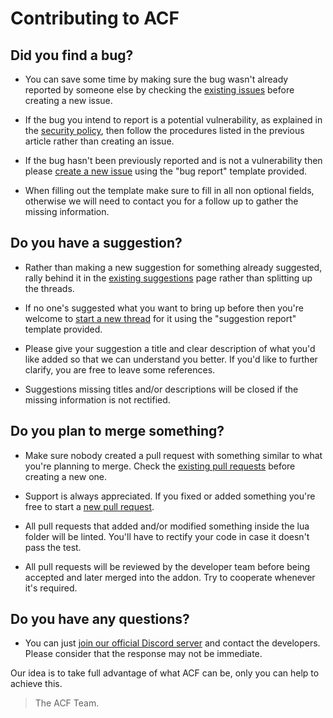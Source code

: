# Contributing to ACF

## Did you find a bug?

- You can save some time by making sure the bug wasn't already reported by someone else by checking the [existing issues](https://github.com/Stooberton/ACF-3/labels/bug) before creating a new issue.

- If the bug you intend to report is a potential vulnerability, as explained in the [security policy](SECURITY.md), then follow the procedures listed in the previous article rather than creating an issue.

- If the bug hasn't been previously reported and is not a vulnerability then please [create a new issue](https://github.com/Stooberton/ACF-3/issues/new/choose) using the "bug report" template provided.

- When filling out the template make sure to fill in all non optional fields, otherwise we will need to contact you for a follow up to gather the missing information.

## Do you have a suggestion?

- Rather than making a new suggestion for something already suggested, rally behind it in the [existing suggestions](https://github.com/Stooberton/ACF-3/labels/enhancement) page rather than splitting up the threads.

- If no one's suggested what you want to bring up before then you're welcome to [start a new thread](https://github.com/Stooberton/ACF-3/issues/new/choose) for it using the "suggestion report" template provided.

- Please give your suggestion a title and clear description of what you'd like added so that we can understand you better. If you'd like to further clarify, you are free to leave some references.

- Suggestions missing titles and/or descriptions will be closed if the missing information is not rectified.

## Do you plan to merge something?

- Make sure nobody created a pull request with something similar to what you're planning to merge. Check the [existing pull requests](https://github.com/Stooberton/ACF-3/pulls) before creating a new one.

- Support is always appreciated. If you fixed or added something you're free to start a [new pull request](https://github.com/Stooberton/ACF-3/compare).

- All pull requests that added and/or modified something inside the lua folder will be linted. You'll have to rectify your code in case it doesn't pass the test.

- All pull requests will be reviewed by the developer team before being accepted and later merged into the addon. Try to cooperate whenever it's required.

## Do you have any questions?

- You can just [join our official Discord server](https://discordapp.com/invite/shk5sc5) and contact the developers. Please consider that the response may not be immediate.

Our idea is to take full advantage of what ACF can be, only you can help to achieve this.

> The ACF Team.